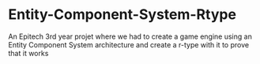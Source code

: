 # Entity-Component-System-Rtype
An Epitech 3rd year projet where we had to create a game engine using an Entity Component System architecture and create a r-type with it to prove that it works
